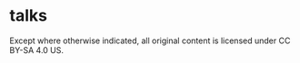 talks
=====

Except where otherwise indicated, all original content is licensed
under CC BY-SA 4.0 US.


